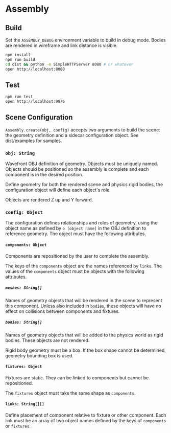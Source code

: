 # Assembly

## Build

Set the `ASSEMBLY_DEBUG` environment variable to build in debug mode. Bodies are
rendered in wireframe and link distance is visible.

```sh
npm install
npm run build
cd dist && python -m SimpleHTTPServer 8080 # or whatever
open http://localhost:8080
```

## Test

```sh
npm run test
open http://localhost:9876
```

## Scene Configuration

`Assembly.create(obj, config)` accepts two arguments to build the scene: the
geometry definition and a sidecar configuration object. See dist/examples for
samples.

### `obj: String`

Wavefront OBJ definition of geometry. Objects must be uniquely named. Objects
should be positioned so the assembly is complete and each component is in the
desired position.

Define geometry for both the rendered scene and physics rigid bodies, the
configuration object will define each object's role.

Objects are rendered Z up and Y forward.

### `config: Object`

The configuration defines relationships and roles of geometry, using the object
name as defined by `o [object name]` in the OBJ definition to reference
geometry. The object must have the following attributes.

#### `components: Object`

Components are repositioned by the user to complete the assembly.

The keys of the `components` object are the names referenced by `links`. The
values of the `components` object must be objects with the following attributes.

##### `meshes: String[]`

Names of geometry objects that will be rendered in the scene to represent this
component. Unless also included in `bodies`, these objects will have no effect
on collisions between components and fixtures.

##### `bodies: String[]`

Names of geometry objects that will be added to the physics world as rigid
bodies. These objects are not rendered.

Rigid body geometry must be a box. If the box shape cannot be determined,
geometry bounding box is used.

#### `fixtures: Object`

Fixtures are static. They can be linked to components but cannot be
repositioned.

The `fixtures` object must take the same shape as `components`.

#### `links: String[][]`

Define placement of component relative to fixture or other component. Each link
must be an array of two object names defined by the keys of `components` or
`fixtures`.
